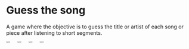 # Guess the song

A game where the objective is to guess the title or artist of each song or piece after listening to short segments.

<div style="display: flex; flex-wrap: wrap; gap: 10px;">
    <div style="display: flex; gap: 10px;">
        <img src="https://github.com/user-attachments/assets/d027714a-6576-46a9-9992-5cb7418aadac" width="48%">
        <img src="https://github.com/user-attachments/assets/8ae505ea-f20b-41d9-8138-ff6a7a43d0e9" width="48%">
    </div>
    <div style="display: flex; gap: 10px;">
        <img src="https://github.com/user-attachments/assets/de47579f-477a-47a4-b598-46b421d6c612" width="48%">
        <img src="https://github.com/user-attachments/assets/a64f3440-673b-4bb8-a3d4-cec6e74970b4" width="48%">
    </div>
</div>
